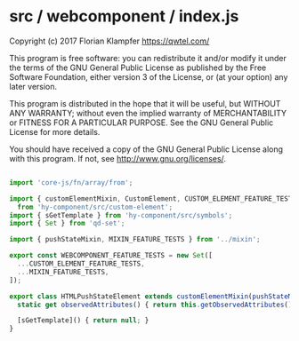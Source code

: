 # src / webcomponent / index.js
Copyright (c) 2017 Florian Klampfer <https://qwtel.com/>

This program is free software: you can redistribute it and/or modify
it under the terms of the GNU General Public License as published by
the Free Software Foundation, either version 3 of the License, or
(at your option) any later version.

This program is distributed in the hope that it will be useful,
but WITHOUT ANY WARRANTY; without even the implied warranty of
MERCHANTABILITY or FITNESS FOR A PARTICULAR PURPOSE.  See the
GNU General Public License for more details.

You should have received a copy of the GNU General Public License
along with this program.  If not, see <http://www.gnu.org/licenses/>.


```js

import 'core-js/fn/array/from';

import { customElementMixin, CustomElement, CUSTOM_ELEMENT_FEATURE_TESTS }
  from 'hy-component/src/custom-element';
import { sGetTemplate } from 'hy-component/src/symbols';
import { Set } from 'qd-set';

import { pushStateMixin, MIXIN_FEATURE_TESTS } from '../mixin';

export const WEBCOMPONENT_FEATURE_TESTS = new Set([
  ...CUSTOM_ELEMENT_FEATURE_TESTS,
  ...MIXIN_FEATURE_TESTS,
]);

export class HTMLPushStateElement extends customElementMixin(pushStateMixin(CustomElement)) {
  static get observedAttributes() { return this.getObservedAttributes(); }

  [sGetTemplate]() { return null; }
}
```


